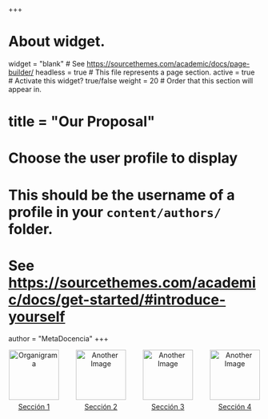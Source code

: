 +++
# About widget.
widget = "blank"  # See https://sourcethemes.com/academic/docs/page-builder/
headless = true  # This file represents a page section.
active = true  # Activate this widget? true/false
weight = 20  # Order that this section will appear in.

# title = "Our Proposal"

# Choose the user profile to display
# This should be the username of a profile in your `content/authors/` folder.
# See https://sourcethemes.com/academic/docs/get-started/#introduce-yourself
author = "MetaDocencia"
+++

<div class="container">
<div style="text-align: center;">

  <div style="display: inline-block; margin-right: 30px;">
    <a href="https://www.metadocencia.org/">
      <img src="/img/organigrama.png" alt="Organigrama" width="100px"/>
    </a>
    <div style="padding-top: 5px;">
    <a href="https://www.metadocencia.org/">
    <div>Sección 1</div>
    </a>
    </div>
  </div>
  
  <div style="display: inline-block;margin-right: 30px;">
    <a href="https://www.metadocencia.org/">
      <img src="/img/organigrama.png" alt="Another Image" width="100px"/>
    </a>
    <div style="padding-top: 5px;">
    <a href="https://www.metadocencia.org/">
    <div>Sección 2</div>
    </a>
    </div>
  </div>
  
  <div style="display: inline-block;margin-right: 30px;">
    <a href="https://www.metadocencia.org/">
      <img src="/img/organigrama.png" alt="Another Image" width="100px"/>
    </a>
    <div style="padding-top: 5px;">
    <a href="https://www.metadocencia.org/">
    <div>Sección 3</div>
    </a>
    </div>
  </div>  

  <div style="display: inline-block;">
    <a href="https://www.metadocencia.org/">
      <img src="/img/organigrama.png" alt="Another Image" width="100px"/>
    </a>
    <div style="padding-top: 5px;">
    <a href="https://www.metadocencia.org/">
    <div>Sección 4</div>
    </a>
    </div>
  </div>  
  
</div>

</div>

